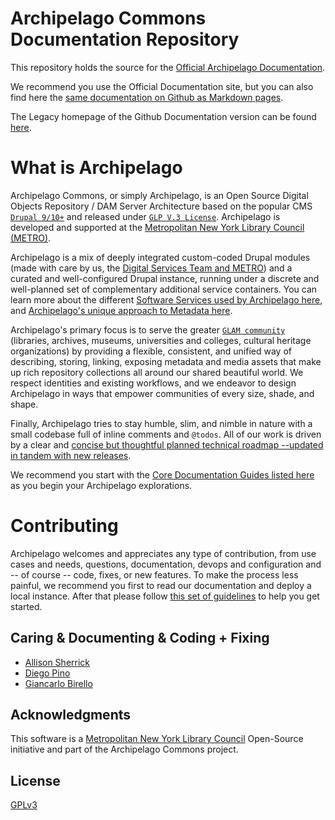 # Archipelago Commons Documentation Repository

This repository holds the source for the [Official Archipelago Documentation](https://docs.archipelago.nyc).

We recommend you use the Official Documentation site, but you can also find here the [same documentation on Github as Markdown pages](docs/).

The Legacy homepage of the Github Documentation version can be found [here](docs/legacyreadme.md).

# What is Archipelago

Archipelago Commons, or simply Archipelago, is an Open Source Digital Objects Repository / DAM Server Architecture based on the popular CMS [`Drupal 9/10+`](https://www.drupal.org) and released under [`GLP V.3 License`](https://www.gnu.org/licenses/gpl-3.0.txt). Archipelago is developed and supported at the [Metropolitan New York Library Council (METRO)](https://metro.org).

Archipelago is a mix of deeply integrated custom-coded Drupal modules (made with care by us, the [Digital Services Team and METRO](https://metro.org/digital-services)) and a curated and well-configured Drupal instance, running under a discrete and well-planned set of complementary additional service containers. You can learn more about the different [Software Services used by Archipelago here](devops.md), and [Archipelago's unique approach to Metadata here](metadatainarchipelago.md).

Archipelago's primary focus is to serve the greater [`GLAM community`](https://en.wikipedia.org/wiki/GLAM_(industry_sector)) (libraries, archives, museums, universities and colleges, cultural heritage organizations) by providing a flexible, consistent, and unified way of describing, storing, linking, exposing metadata and media assets that make up rich repository collections all around our shared beautiful world. We respect identities and existing workflows, and we endeavor to design Archipelago in ways that empower communities of every size, shade, and shape.

Finally, Archipelago tries to stay humble, slim, and nimble in nature with a small codebase full of inline comments and `@todos`. All of our work is driven by a clear and [concise but thoughtful planned technical roadmap --updated in tandem with new releases](https://github.com/esmero/archipelago-deployment/issues/269).

We recommend you start with the [Core Documentation Guides listed here](101_guides_list.md) as you begin your Archipelago explorations. 

# Contributing
Archipelago welcomes and appreciates any type of contribution, from use cases and needs, questions, documentation, devops and configuration and -- of course -- code, fixes, or new features. To make the process less painful, we recommend you first to read our documentation and deploy a local instance. After that please follow [this set of guidelines](docs/giveortake.md) to help you get started.

## Caring & Documenting & Coding + Fixing
* [Allison Sherrick](https://github.com/alliomeria)
* [Diego Pino](https://github.com/DiegoPino)
* [Giancarlo Birello](https://github.com/giancarlobi)

## Acknowledgments
This software is a [Metropolitan New York Library Council](https://metro.org) Open-Source initiative and part of the Archipelago Commons project.

## License
[GPLv3](http://www.gnu.org/licenses/gpl-3.0.txt)


